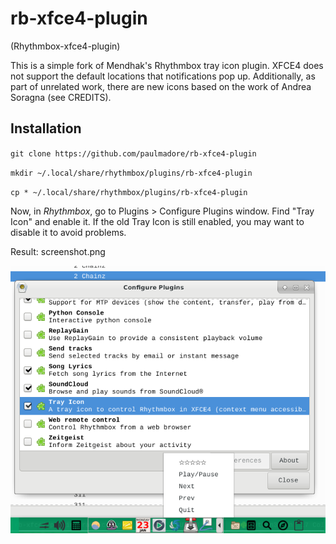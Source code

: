 # rb-xfce4-plugin
(Rhythmbox-xfce4-plugin)

This is a simple fork of Mendhak's Rhythmbox tray icon plugin. XFCE4 does not support the default locations that notifications pop up. Additionally, as part of unrelated work, there are new icons based on the work of Andrea Soragna (see CREDITS).

## Installation 

`git clone https://github.com/paulmadore/rb-xfce4-plugin`

`mkdir ~/.local/share/rhythmbox/plugins/rb-xfce4-plugin`

`cp * ~/.local/share/rhythmbox/plugins/rb-xfce4-plugin`

Now, in *Rhythmbox*, go to Plugins > Configure Plugins window. Find "Tray Icon" and enable it. If the old Tray Icon is still enabled, you may want to disable it to avoid problems.

Result: screenshot.png

![Screenshot on XFCE4.12](screenshot.png)